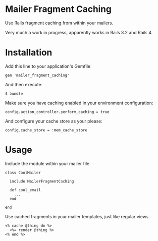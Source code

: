 Mailer Fragment Caching
=======================

Use Rails fragment caching from within your mailers. 

Very much a work in progress, apparently works in Rails 3.2 and Rails 4.

# Installation

Add this line to your application's Gemfile:

`gem 'mailer_fragment_caching'`

And then execute:

`$ bundle`

Make sure you have caching enabled in your environment configuration:

`config.action_controller.perform_caching = true`

And configure your cache store as your please:

`config.cache_store = :mem_cache_store`

# Usage

Include the module within your mailer file.

```
class CoolMailer

  include MailerFragmentCaching
  
  def cool_email
    ...
  end

end
```

Use cached fragments in your mailer templates, just like regular views.

```
<% cache @thing do %>
  <%= render @thing %>
<% end %>
```
